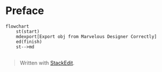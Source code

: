 # Preface


```mermaid
flowchart
	st(start)
	mdexport[Export obj from Marvelous Designer Correctly]
	ed(finish)
	st-->md


```

> Written with [StackEdit](https://stackedit.io/).
<!--stackedit_data:
eyJoaXN0b3J5IjpbLTMyODM2NTgwNywtNjYwMDUzMjAwLDExNz
gzMjgyNjNdfQ==
-->